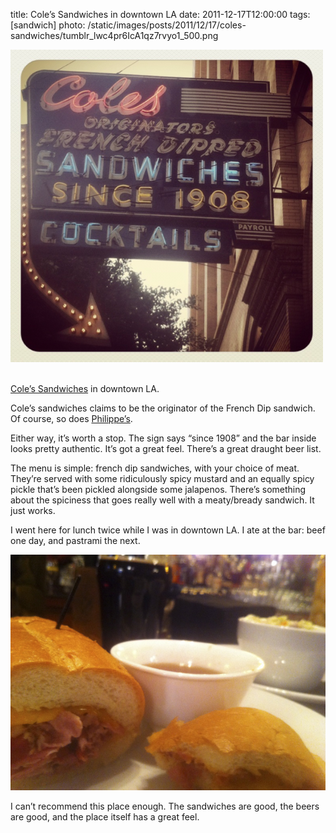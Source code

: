 title: Cole’s Sandwiches in downtown LA
date: 2011-12-17T12:00:00
tags: [sandwich]
photo: /static/images/posts/2011/12/17/coles-sandwiches/tumblr_lwc4pr6IcA1qz7rvyo1_500.png

<img src="/static/images/posts/2011/12/17/coles-sandwiches/tumblr_lwc4pr6IcA1qz7rvyo1_500.png"/><br/><br/><p><a href="http://colesfrenchdip.com">Cole’s Sandwiches</a> in downtown LA.</p> <p>Cole’s sandwiches claims to be the originator of the French Dip sandwich. Of course, so does <a href="http://www.philippes.com/">Philippe’s</a>.</p> <p>Either way, it’s worth a stop. The sign says “since 1908” and the bar inside looks pretty authentic. It’s got a great feel. There’s a great draught beer list.</p> <p>The menu is simple: french dip sandwiches, with your choice of meat. They’re served with some ridiculously spicy mustard and an equally spicy pickle that’s been pickled alongside some jalapenos. There’s something about the spiciness that goes really well with a meaty/bready sandwich. It just works.</p> <p>I went here for lunch twice while I was in downtown LA. I ate at the bar: beef one day, and pastrami the next.</p> <p><img src="/static/images/posts/2011/12/17/coles-sandwiches/6524306803_bd974e65fb_z.jpg"/></p> <p>I can’t recommend this place enough. The sandwiches are good, the beers are good, and the place itself has a great feel.</p>
